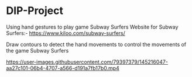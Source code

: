 # DIP-Project
Using hand gestures to play game Subway Surfers
Website for Subway Surfers:- https://www.kiloo.com/subway-surfers/

Draw contours to detect the hand movements to control the movements of the game Subway Surfers




https://user-images.githubusercontent.com/79397379/145216047-aa27c101-06b4-4707-a566-d191a7fb17b0.mp4

